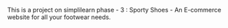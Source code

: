This is a project on simplilearn phase - 3 : 
Sporty Shoes - An E-commerce website for all your footwear needs.

